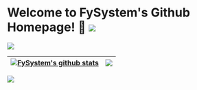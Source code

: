 # Welcome to FySystem's Github Homepage! 🎉 ![](https://gv.halberd.cn/FySystem?theme=stroke-fill&active=3200ff&deactive=f1f1f1&len=4&speed=40&size=60&space=5&tail=0)

![](https://readme-typing-svg.herokuapp.com/?lines=Welcome,%20visitor!;&font=Roboto)

| <a href="https://github.com/FySystem"><img align="center" src="https://github-readme-stats.vercel.app/api?username=FySystem&show_icons=true&theme=tokyonight&hide_border=true" alt="FySystem's github stats" /></a> | <a href="https://github.com/FySystem"><img align="center" src="https://github-readme-stats.vercel.app/api/top-langs/?username=FySystem&layout=compact&theme=tokyonight&hide_border=true&hide=TeX" /></a> |
| ------------- | ------------- |

[![](https://activity-graph.herokuapp.com/graph?username=FySystem&theme=github)](https://github.com/ashutosh00710/github-readme-activity-graph)


